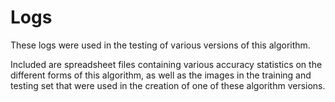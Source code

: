 # Logs

These logs were used in the testing of various versions of this algorithm. 

Included are spreadsheet files containing various accuracy statistics on the different forms of this algorithm, as well as the images in the training and testing set that were used in the creation of one of these algorithm versions. 
